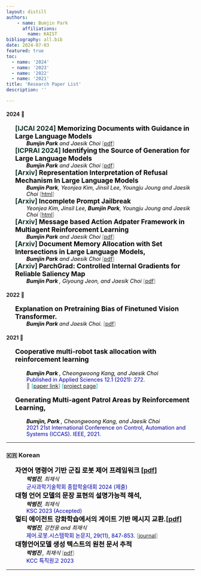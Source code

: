 ```yaml
---
layout: distill
authors: 
    - name: Bumjin Park
      affiliations:
        name: KAIST
bibliography: all.bib
date: 2024-07-03
featured: true
toc:
  - name: '2024'
  - name: '2023'
  - name: '2022'
  - name: '2021'
title: 'Research Paper List'
description: ''

---
```

<style>
  ul { list-style-type: ""; }
  li {color:#000000; font-weight:400;}
  ul > li  {
            font-weight: bold;
            color: #000000;
            font-size: 1.10rem;
        }
  ul ul > li {
            font-weight: normal;
            color: gray;
            font-size: 0.9rem;
        }
  strong {
        font-weight:700;
        font-size: 0.9rem;
        }
  i {color:black}
  span {
    color:#123123;
  }
  </style>

<h4 id='2024' >2024 🌸 </h4>


* <span> [IJCAI 2024] </span> Memorizing Documents with Guidance in Large Language Models
   * <i><strong>Bumjin Park</strong> and Jaesik Choi </i>  [[pdf](https://drive.google.com/file/d/1eMXQKlSGJEFmdn1lmz0jGbGTKtSwKzpa/view?usp=sharing)] 
* <span> [ICPRAI 2024] </span> Identifying the Source of Generation for Large Language Models
   *   <i> <strong>Bumjin Park</strong> and Jaesik Choi </i> [[pdf](https://drive.google.com/file/d/1pdtxDgWIBN5shBs7_-ORUay0DilsK_sS/view?usp=drive_link)]  
* <span> [Arxiv] </span> Representation Interpretation of Refusal Mechanism In Large Language Models
  * <i><strong>Bumjin Park</strong>, Yeonjea Kim, Jinsil Lee, Youngju Joung and Jaesik Choi</i> [[html](https://room1805.github.io/room1806/)]
* <span> [Arxiv] </span> Incomplete Prompt Jailbreak
  * <i>Yeonjea Kim, Jinsil Lee, <strong>Bumjin Park</strong>, Youngju Joung and Jaesik Choi </i>  [[html](https://room1805.github.io/room1805/)]
* <span> [Arxiv] </span> Message based Action Adpater Framework in Multiagent Reinforcement Learning
   *  <i>  <strong>Bumjin Park</strong> and Jaesik Choi </i> [[pdf](https://drive.google.com/file/d/1hX2616u-BdJ-04cUnDq2FAfan7mxlmaT/view?usp=sharing)]
* <span> [Arxiv] </span> Document Memory Allocation with Set Intersections in Large Language Models, 
   *  <i> <strong>Bumjin Park</strong> and Jaesik Choi </i> [[pdf](https://drive.google.com/file/d/1LtM3HetpCO6O_exr99UQdpFGUXe5oN6V/view?usp=sharing)] 
* <span> [Arxiv] </span> ParchGrad: Controlled Internal Gradients for Reliable Saliency Map 
   * <i>  <strong>Bumjin Park </strong>, Giyoung Jeon, and Jaesik Choi </i> [[pdf](https://drive.google.com/file/d/1E_7MIQFcM3livmezMwD1fHmz6gwHm4j1/view?usp=sharing)]


<h4 id='2022' > 2022 📖 </h4>

* Explanation on Pretraining Bias of Finetuned Vision Transformer. 
  *  <i>  <strong> Bumjin Park  </strong> and Jaesik Choi. </i>  [[pdf](https://arxiv.org/abs/2211.15428)]

<h4 id='2021' > 2021 🌱 </h4>


* Cooperative multi-robot task allocation with reinforcement learning<d-cite key="park2021cooperative" ></d-cite>
  *  <i>  <strong> Bumjin Park </strong>, Cheongwoong Kang, and Jaesik Choi </i>  
  * <tag style='color:#0000AA;'> Published in Applied Sciences 12.1 (2021): 272. </tag> 
  * 🔗 <span style='color:#00AAAA;' markdown="1">  [[paper link](https://www.mdpi.com/2076-3417/12/1/272)] </span>  <span style='color:#00AAAA;' markdown="1">  [[project page](https://fxnnxc.github.io/side_papers/multirobot_allocation//)] </span> 

* Generating Multi-agent Patrol Areas by Reinforcement Learning, 
  * <i> <strong> Bumjin, Park </strong>  , Cheongwoong Kang, and Jaesik Choi </i>   
  * <tag style='color:#0000AA;'> 2021 21st International Conference on Control, Automation and Systems (ICCAS). IEEE, 2021.</tag> 


---

### 🇰🇷  Korean 

* 자연어 명령어 기반 군집 로봇 제어 프레임워크 [[pdf](https://1drv.ms/b/s!Asr4ZEBiKgSuiywOixrreWotSWL9?e=bKGOaC)] 
  *  <i><strong> 박범진</strong>, 최재식 </i>
  * <tag style='color:#0000AA;'> 군사과학기술학회 종합학술대회 2024 (제출) </tag>
* 대형 언어 모델의 문장 표현의 설명가능적 해석, 
  *  <i><strong> 박범진</strong>, 최재식 </i> 
  * <tag style='color:#0000AA;'> KSC 2023 (Accepted) </tag>
* 멀티 에이전트 강화학습에서의 게이트 기반 메시지 교환.[[pdf]](https://drive.google.com/file/d/1icI0qQpRqa1pQPypUuVgmG7xhvlXmlQv/view)
  * <i><strong> 박범진</strong>, 강천웅 and 최재식 </i>  
  * <tag style='color:#0000AA;'> 제어.로봇.시스템학회 논문지, 29(11), 847-853.  </tag>  [[journal](https://www.kci.go.kr/kciportal/ci/sereArticleSearch/ciSereArtiView.kci?sereArticleSearchBean.artiId=ART003013340)]
* 대형언어모델 생성 텍스트의 원천 문서 추적 
    * <i> <strong> 박범진 </strong>, 최재식 </i> [[pdf](https://drive.google.com/file/d/1P_PNXe1vjrrlVOQdvJ0H8DnH6ncY-xTf/view?usp=drive_link)] 
    * <tag style='color:#0000AA;'> KCC 특직원고 2023 </tag>

---

